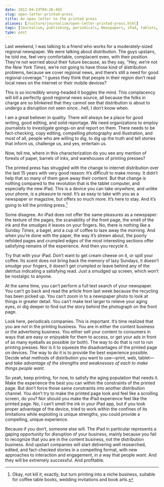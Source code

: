 ```yaml
--- 
date: 2012-04-23T04:26:49Z
slug: open-letter-printed-press
title: An open letter to the printed press
aliases: [/culture/journalism/open-letter-printed-press.html]
tags: [Journalism, publishing, periodicals, Newspapers, iPad, tablets, jobs to be done, disruption]
type: post
---
```


Last weekend, I was talking to a friend who works for a moderately-sized
regional newspaper. We were talking about distribution. The guys upstairs, he
told me, feel very comfortable, complacent even, with their position. They’re
not worried about their future because, as they say, “Hey, we’re not the *New
York Times,* we’re not going to have those kind of distribution problems,
because we cover regional news, and there’s still a need for good regional
coverage.” I guess they think that people in their region don’t read local news
on the internet or their mobile devices?

This is so incredibly wrong-headed it boggles the mind. This complacency will
kill a perfectly good regional news source, all because the folks in charge are
so blinkered that they cannot see that distribution is about to undergo a
disruption not seen since…hell, I don’t know when.

I am a great believer in quality. There will always be a place for good writing,
good editing, and solid reportage. We need organizations to employ journalists
to investigate goings-on and report on them. There needs to be fact-checking,
copy editing, compelling photography and illustration, and most of all, people
who are willing to dig, to dig up the truth and tell stories that inform us,
challenge us, and yes, entertain us.

Now, tell me, where in this characterization do you see any mention of forests
of paper, barrels of inks, and warehouses of printing presses?

The printed press has struggled with the change to internet distribution over
the last 15 years with very good reason: It’s difficult to make money. It didn’t
help that so many of them gave away their content. But that change is nothing
compared to the revolution that is the tablet computer, and especially the new
iPad. This is a device you can take *anywhere,* and unlike your phone, is a
pleasure to *read.* It’s as easy to take with you as a newspaper or magazine,
but offers so much more. It’s here to stay. And it’s going to kill the printing
press.[^open-letter-kill-press]

Some disagree. An iPad does not offer the same pleasures as a newspaper: the
texture of the pages, the scanability of the front page, the smell of the ink
and the smudges it leaves on your fingers. No, there is nothing like a Sunday
*Times,* a bagel, and a cup of coffee to laze away the morning. And when you’re
done with the paper, the way it’s strewn about, the poorly refolded pages and
crumpled edges of the most interesting sections offer satisfying remains of the
experience. And then you recycle it.

Try that with your iPad. Don’t want to get cream cheese on it, or spill your
coffee. Its scent does not bring back the memory of lazy Sundays, it doesn’t
smudge your fingers, it doesn’t get crumpled or leave behind any of the detritus
indicating a satisfying read. Just a smudged up screen, which won’t be nostalgic
to anyone.

At the same time, you can’t perform a full text search of your newspaper. You
can’t go back and read the article from last week because the recycling has been
picked up. You can’t zoom in to a newspaper photo to look at things in greater
detail. You can’t make text larger to relieve your aging eyes, or dig deeper to
find out the story behind the photograph on the front page.

Look here, periodicals companies. This is important. It’s time realized that you
are *not* in the printing business. You are in either the content business or
the advertising business. You either sell your content to consumers in ways that
are easy or enjoyable for them to access, or get your ads in front of as many
eyeballs as possible (or both). The way to do that is not to run printing
presses. Nor is it to squeeze the disadvantages of the printed page on devices.
The way to do it is to provide the best experience possible. Decide what methods
of distribution you want to use—print, web, tablet—and *take advantage of the
strengths and weaknesses of each to make things people want.*

So yeah, keep printing, for now, to satisfy the aging population that needs it.
Make the experience the best you can within the constraints of the printed page.
But don’t force those same constraints into another distribution channel. You
don’t try to make the printed page look and feel like a scrolling screen, do
you? Nor should you make the iPad experience feel like the printed page. No, I
can’t smell the ink in your iPad app, but if you took proper advantage of the
device, tried to work within the confines of its limitations while exploiting is
unique strengths, you could provide a compelling, unique experience.

Because if you don’t, someone else will. The iPad in particular represents a
gaping opportunity for disruption of your business, mainly because you fail to
recognize that you are in the content business, not the distribution business.
And upstart companies will start delivering well researched, edited, and
fact-checked stories in a compelling format, with new approaches to interaction
and engagement, in a way that people *want.* And they will be extremely
successful. And profitable.

  [^open-letter-kill-press]: Okay, not kill it, exactly, but turn printing into
    a niche business, suitable for coffee table books, wedding invitations and
    book arts.
